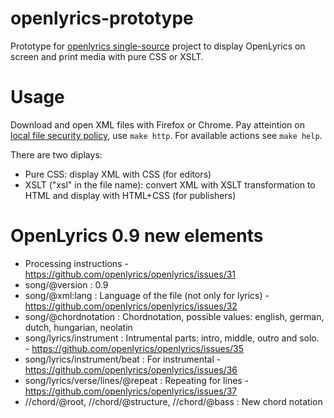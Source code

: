 # openlyrics-prototype
Prototype for [openlyrics single-source](https://github.com/openlyrics/openlyrics/issues/29) project to display OpenLyrics on screen and print media with pure CSS or XSLT.

Usage
=====

Download and open XML files with Firefox or Chrome. Pay atteintion on [local file security policy](https://developer.mozilla.org/hu/docs/Web/HTTP/CORS/Errors/CORSRequestNotHttp),
use `make http`. For available actions see `make help`.

There are two diplays:

- Pure CSS: display XML with CSS (for editors)
- XSLT ("xsl" in the file name): convert XML with XSLT transformation to HTML and display with HTML+CSS (for publishers)

OpenLyrics 0.9 new elements
===========================

- Processing instructions - https://github.com/openlyrics/openlyrics/issues/31
- song/@version : 0.9
- song/@xml:lang : Language of the file (not only for lyrics) - https://github.com/openlyrics/openlyrics/issues/32
- song/@chordnotation : Chordnotation, possible values: english, german, dutch, hungarian, neolatin
- song/lyrics/instrument : Intrumental parts: intro, middle, outro and solo. - https://github.com/openlyrics/openlyrics/issues/35
- song/lyrics/instrument/beat : For instrumental - https://github.com/openlyrics/openlyrics/issues/36
- song/lyrics/verse/lines/@repeat : Repeating for lines - https://github.com/openlyrics/openlyrics/issues/37
- //chord/@root, //chord/@structure, //chord/@bass : New chord notation
